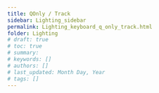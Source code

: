 ```yaml
---
title: QOnly / Track
sidebar: Lighting_sidebar
permalink: Lighting_keyboard_q_only_track.html
folder: Lighting
# draft: true
# toc: true
# summary: 
# keywords: []
# authors: []
# last_updated: Month Day, Year
# tags: []
---
```


